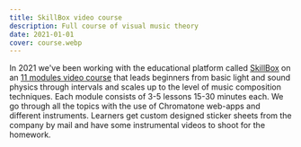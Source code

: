```yaml
---
title: SkillBox video course
description: Full course of visual music theory
date: 2021-01-01
cover: course.webp
---
```


In 2021 we've been working with the educational platform called [SkillBox](https://skillbox.ru) on an [11 modules video course](/academy/materials/courses/skillbox/index.md) that leads beginners from basic light and sound physics through intervals and scales up to the level of music composition techniques. Each module consists of 3-5 lessons 15-30 minutes each. We go through all the topics with the use of Chromatone web-apps and different instruments. Learners get custom designed sticker sheets from the company by mail and have some instrumental videos to shoot for the homework.
